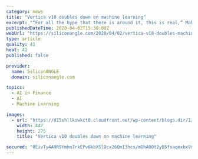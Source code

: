 ```yaml
---
category: news
title: "Vertica v10 doubles down on machine learning"
excerpt: "“For all the hype that there is around it, this is real,” Mahony said. “People want to do a lot of unsupervised machine learning, whether it’s for healthcare, fraud detection, [or] financial services.” Vertica v10 also introduces Vertica in Eon Mode for HDFS and Vertica in Eon Mode on Google Cloud, increasing the platform’s storage ..."
publishedDateTime: 2020-04-02T15:30:00Z
webUrl: "https://siliconangle.com/2020/04/02/vertica-v10-doubles-machine-learning-verticabdc/"
type: article
quality: 41
heat: 41
published: false

provider:
  name: SiliconANGLE
  domain: siliconangle.com

topics:
  - AI in Finance
  - AI
  - Machine Learning

images:
  - url: "https://d15shllkswkct0.cloudfront.net/wp-content/blogs.dir/1/files/2020/03/Colin-Mahony.png"
    width: 447
    height: 275
    title: "Vertica v10 doubles down on machine learning"

secured: "0EivTy4A9R9Ymhn7rkEPv6kbXSlDcx26QmI3hcs/mOhA00t2yB5fsaqexbxVmOi01/5yFmBgrsXz1Ob0m2uBHvWdulu7wrHnIUVP+uGKqa7obLFdiK6+TUx0onQloXxFZJMJx+ClXXJnPFKGGA+hHqztUYnnpcR017taLBG9CWIr0WfeWO3LyYWl2WQTrr8Zem+fQlyhW+B+4kGk5vru9oI6BowJjaGqLkOXYeiw1N/uBeE7o2qxis5o/mGNWLIoycKFB+8qFDhdt/Pgebu/qMs1wZPyToBZiXh4PBGcDCm2DgmIsEzxA+b5qKzRcMMz1kaNAGt0U7XBcu6MgIJVdwo+LmeA3HTpLowlCrOD7Sp4bTwXccE/5rgvVXYYcy3jNNKEWMz36Vj6tTIR5uV329MWs0qgC+96exr8KxpQTSf31PQbH4Uybz7S7muj6JaNEduOIiRPxRsOypzp5Kp15E+/1Z8s3z882imzB0OAB/w=;/NWOja92wJPHe+pz5XTN2w=="
---
```


